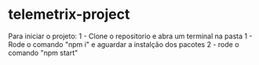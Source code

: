 # telemetrix-project

Para iniciar o projeto:
1 - Clone o repositorio e abra um terminal na pasta
1 - Rode o comando "npm i" e aguardar a instalção dos pacotes
2 - rode o comando "npm start"
